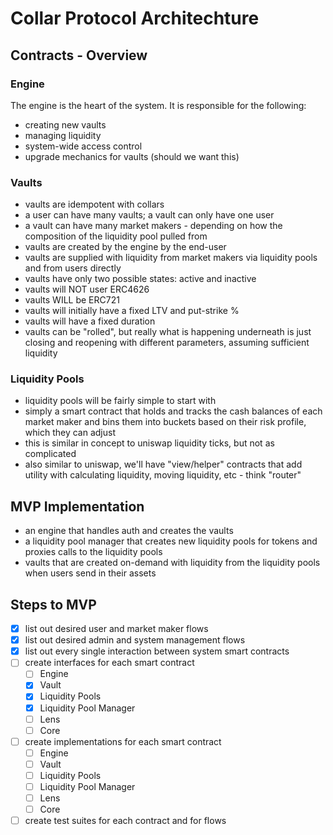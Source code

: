 # Collar Protocol Architechture

## Contracts - Overview

### Engine
The engine is the heart of the system. It is responsible for the following:
    
 - creating new vaults
 - managing liquidity
 - system-wide access control
 - upgrade mechanics for vaults (should we want this)


### Vaults
 - vaults are idempotent with collars
 - a user can have many vaults; a vault can only have one user
 - a vault can have many market makers - depending on how the composition of the liquidity pool pulled from
 - vaults are created by the engine by the end-user
 - vaults are supplied with liquidity from market makers via liquidity pools and from users directly
 - vaults have only two possible states: active and inactive
 - vaults will NOT user ERC4626
 - vaults WILL be ERC721
 - vaults will initially have a fixed LTV and put-strike %
 - vaults will have a fixed duration
 - vaults can be "rolled", but really what is happening underneath is just closing and reopening with different parameters, assuming sufficient liquidity

### Liquidity Pools
 - liquidity pools will be fairly simple to start with
 - simply a smart contract that holds and tracks the cash balances of each market maker and bins them into buckets based on their risk profile, which they can adjust
 - this is similar in concept to uniswap liquidity ticks, but not as complicated
 - also similar to uniswap, we'll have "view/helper" contracts that add utility with calculating liquidity, moving liquidity, etc - think "router"

 ## MVP Implementation
 - an engine that handles auth and creates the vaults
 - a liquidity pool manager that creates new liquidity pools for tokens and proxies calls to the liquidity pools
 - vaults that are created on-demand with liquidity from the liquidity pools when users send in their assets

## Steps to MVP
 - [x] list out desired user and market maker flows
 - [x] list out desired admin and system management flows
 - [x] list out every single interaction between system smart contracts
 - [ ] create interfaces for each smart contract
    - [ ] Engine
    - [x] Vault
    - [x] Liquidity Pools
    - [x] Liquidity Pool Manager
    - [ ] Lens
    - [ ] Core
 - [ ] create implementations for each smart contract
    - [ ] Engine
    - [ ] Vault
    - [ ] Liquidity Pools
    - [ ] Liquidity Pool Manager
    - [ ] Lens
    - [ ] Core
 - [ ] create test suites for each contract and for flows